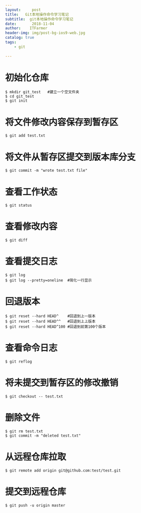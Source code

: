 ```yaml
---
layout:     post
title:   Git本地操作命令学习笔记
subtitle:  git本地操作命令学习笔记
date:       2018-11-04
author:    ITFarmer
header-img: img/post-bg-ios9-web.jpg
catalog: true
tags:
    - git
  
---
```


# 初始化仓库
```
$ mkdir git_test   #建立一个空文件夹
$ cd git_test
$ git init
```

# 将文件修改内容保存到暂存区
```
$ git add test.txt
```

# 将文件从暂存区提交到版本库分支

```
$ git commit -m "wrote test.txt file"
```

# 查看工作状态

```
$ git status
```

# 查看修改内容 
```
$ git diff
```

# 查看提交日志
```
$ git log
$ git log --pretty=oneline  #简化一行显示
```

# 回退版本
```
$ git reset --hard HEAD^    #回退到上一版本
$ git reset --hard HEAD^^   #回退到上上版本
$ git reset --hard HEAD^100 #回退到前第100个版本
```

# 查看命令日志

```
$ git reflog
```

# 将未提交到暂存区的修改撤销
```
$ git checkout -- test.txt
```


# 删除文件
```
$ git rm test.txt
$ git commit -m "deleted test.txt"
```

# 从远程仓库拉取
```
$ git remote add origin git@github.com:test/test.git
```
# 提交到远程仓库
```
$ git push -u origin master
```

```

